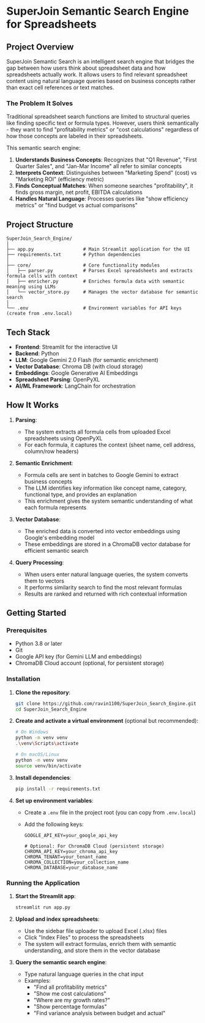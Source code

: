 # SuperJoin Semantic Search Engine for Spreadsheets

## Project Overview

SuperJoin Semantic Search is an intelligent search engine that bridges the gap between how users think about spreadsheet data and how spreadsheets actually work. It allows users to find relevant spreadsheet content using natural language queries based on business concepts rather than exact cell references or text matches.

### The Problem It Solves

Traditional spreadsheet search functions are limited to structural queries like finding specific text or formula types. However, users think semantically - they want to find "profitability metrics" or "cost calculations" regardless of how those concepts are labeled in their spreadsheets.

This semantic search engine:

1. **Understands Business Concepts**: Recognizes that "Q1 Revenue", "First Quarter Sales", and "Jan-Mar Income" all refer to similar concepts
2. **Interprets Context**: Distinguishes between "Marketing Spend" (cost) vs "Marketing ROI" (efficiency metric)
3. **Finds Conceptual Matches**: When someone searches "profitability", it finds gross margin, net profit, EBITDA calculations
4. **Handles Natural Language**: Processes queries like "show efficiency metrics" or "find budget vs actual comparisons"

## Project Structure

```
SuperJoin_Search_Engine/
│
├── app.py                  # Main Streamlit application for the UI
├── requirements.txt        # Python dependencies
│
├── core/                   # Core functionality modules
│   ├── parser.py           # Parses Excel spreadsheets and extracts formula cells with context
│   ├── enricher.py         # Enriches formula data with semantic meaning using LLMs
│   └── vector_store.py     # Manages the vector database for semantic search
│
└── .env                    # Environment variables for API keys (create from .env.local)
```

## Tech Stack

- **Frontend**: Streamlit for the interactive UI
- **Backend**: Python
- **LLM**: Google Gemini 2.0 Flash (for semantic enrichment)
- **Vector Database**: Chroma DB (with cloud storage)
- **Embeddings**: Google Generative AI Embeddings
- **Spreadsheet Parsing**: OpenPyXL
- **AI/ML Framework**: LangChain for orchestration

## How It Works

1. **Parsing**:

   - The system extracts all formula cells from uploaded Excel spreadsheets using OpenPyXL
   - For each formula, it captures the context (sheet name, cell address, column/row headers)

2. **Semantic Enrichment**:

   - Formula cells are sent in batches to Google Gemini to extract business concepts
   - The LLM identifies key information like concept name, category, functional type, and provides an explanation
   - This enrichment gives the system semantic understanding of what each formula represents

3. **Vector Database**:

   - The enriched data is converted into vector embeddings using Google's embedding model
   - These embeddings are stored in a ChromaDB vector database for efficient semantic search

4. **Query Processing**:
   - When users enter natural language queries, the system converts them to vectors
   - It performs similarity search to find the most relevant formulas
   - Results are ranked and returned with rich contextual information

## Getting Started

### Prerequisites

- Python 3.8 or later
- Git
- Google API key (for Gemini LLM and embeddings)
- ChromaDB Cloud account (optional, for persistent storage)

### Installation

1. **Clone the repository**:

   ```bash
   git clone https://github.com/ravin1100/SuperJoin_Search_Engine.git
   cd SuperJoin_Search_Engine
   ```

2. **Create and activate a virtual environment** (optional but recommended):

   ```bash
   # On Windows
   python -m venv venv
   .\venv\Scripts\activate

   # On macOS/Linux
   python -m venv venv
   source venv/bin/activate
   ```

3. **Install dependencies**:

   ```bash
   pip install -r requirements.txt
   ```

4. **Set up environment variables**:

   - Create a `.env` file in the project root (you can copy from `.env.local`)
   - Add the following keys:

     ```
     GOOGLE_API_KEY=your_google_api_key

     # Optional: For ChromaDB Cloud (persistent storage)
     CHROMA_API_KEY=your_chroma_api_key
     CHROMA_TENANT=your_tenant_name
     CHROMA_COLLECTION=your_collection_name
     CHROMA_DATABASE=your_database_name
     ```

### Running the Application

1. **Start the Streamlit app**:

   ```bash
   streamlit run app.py
   ```

2. **Upload and index spreadsheets**:

   - Use the sidebar file uploader to upload Excel (.xlsx) files
   - Click "Index Files" to process the spreadsheets
   - The system will extract formulas, enrich them with semantic understanding, and store them in the vector database

3. **Query the semantic search engine**:
   - Type natural language queries in the chat input
   - Examples:
     - "Find all profitability metrics"
     - "Show me cost calculations"
     - "Where are my growth rates?"
     - "Show percentage formulas"
     - "Find variance analysis between budget and actual"
